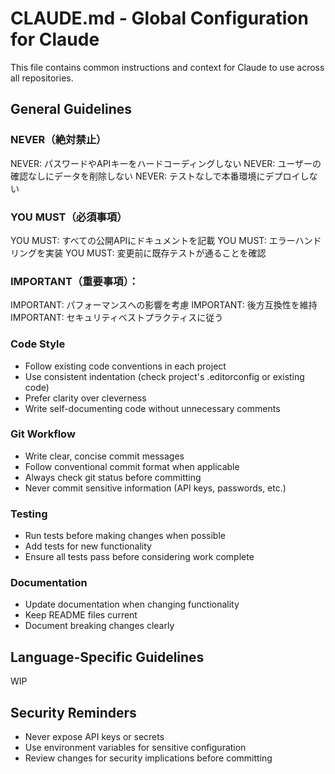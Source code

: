 # CLAUDE.md - Global Configuration for Claude

This file contains common instructions and context for Claude to use across all repositories.

## General Guidelines

### NEVER（絶対禁止）
NEVER: パスワードやAPIキーをハードコーディングしない
NEVER: ユーザーの確認なしにデータを削除しない
NEVER: テストなしで本番環境にデプロイしない

### YOU MUST（必須事項）
YOU MUST: すべての公開APIにドキュメントを記載
YOU MUST: エラーハンドリングを実装
YOU MUST: 変更前に既存テストが通ることを確認

### IMPORTANT（重要事項）：
IMPORTANT: パフォーマンスへの影響を考慮
IMPORTANT: 後方互換性を維持
IMPORTANT: セキュリティベストプラクティスに従う

### Code Style
- Follow existing code conventions in each project
- Use consistent indentation (check project's .editorconfig or existing code)
- Prefer clarity over cleverness
- Write self-documenting code without unnecessary comments

### Git Workflow
- Write clear, concise commit messages
- Follow conventional commit format when applicable
- Always check git status before committing
- Never commit sensitive information (API keys, passwords, etc.)

### Testing
- Run tests before making changes when possible
- Add tests for new functionality
- Ensure all tests pass before considering work complete

### Documentation
- Update documentation when changing functionality
- Keep README files current
- Document breaking changes clearly

## Language-Specific Guidelines

WIP

## Security Reminders
- Never expose API keys or secrets
- Use environment variables for sensitive configuration
- Review changes for security implications before committing
